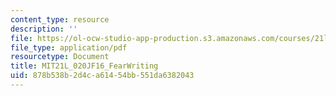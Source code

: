 ```yaml
---
content_type: resource
description: ''
file: https://ol-ocw-studio-app-production.s3.amazonaws.com/courses/21l-020j-globalization-the-good-the-bad-and-the-in-between-fall-2016/878b538b2d4ca61454bb551da6382043_MIT21L_020JF16_FearWriting.pdf
file_type: application/pdf
resourcetype: Document
title: MIT21L_020JF16_FearWriting
uid: 878b538b-2d4c-a614-54bb-551da6382043
---
```

